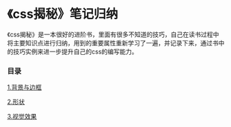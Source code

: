 # 《css揭秘》笔记归纳
《css揭秘》是一本很好的进阶书，里面有很多不知道的技巧，自己在读书过程中将主要知识点进行归纳，用到的重要属性重新学习了一遍，并记录下来，通过书中的技巧实例来进一步提升自己的css的编写能力。

### 目录
[1.背景与边框][1]

[2.形状][2]

[3.视觉效果][3]


  [1]: https://github.com/xxxgitone/CSS_Skills/blob/master/css_secrets01_bg&border/bg&border.md
  [2]: https://github.com/xxxgitone/CSS_Skills/blob/master/css_secrets02_shape/shape.md
  [3]: https://github.com/xxxgitone/CSS_Skills/blob/master/css_secrets03_Visual%20Effects/visual-effects.md